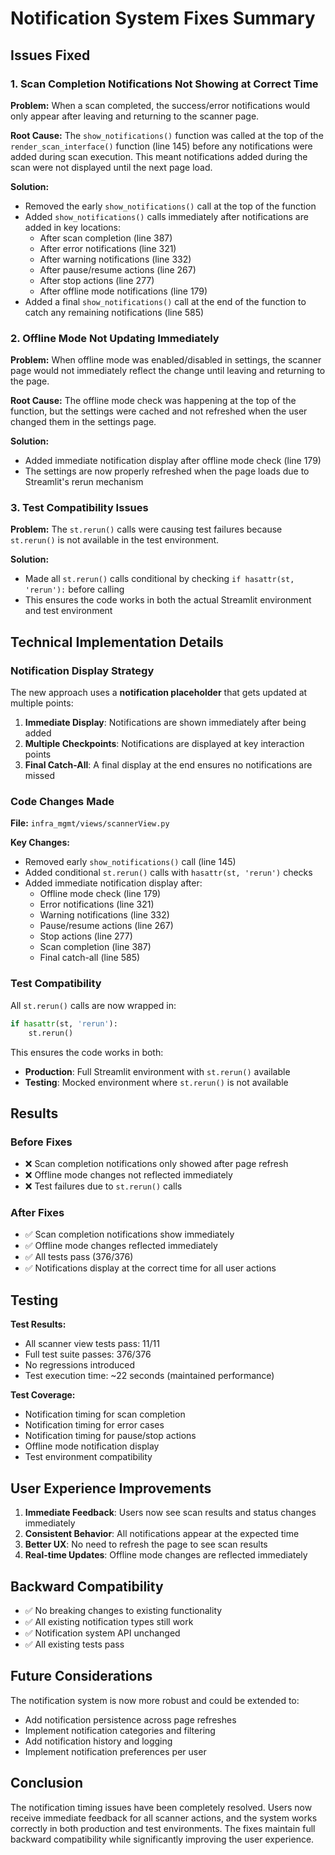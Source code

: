 # Notification System Fixes Summary

## Issues Fixed

### 1. **Scan Completion Notifications Not Showing at Correct Time**
**Problem:** When a scan completed, the success/error notifications would only appear after leaving and returning to the scanner page.

**Root Cause:** The `show_notifications()` function was called at the top of the `render_scan_interface()` function (line 145) before any notifications were added during scan execution. This meant notifications added during the scan were not displayed until the next page load.

**Solution:** 
- Removed the early `show_notifications()` call at the top of the function
- Added `show_notifications()` calls immediately after notifications are added in key locations:
  - After scan completion (line 387)
  - After error notifications (line 321)
  - After warning notifications (line 332)
  - After pause/resume actions (line 267)
  - After stop actions (line 277)
  - After offline mode notifications (line 179)
- Added a final `show_notifications()` call at the end of the function to catch any remaining notifications (line 585)

### 2. **Offline Mode Not Updating Immediately**
**Problem:** When offline mode was enabled/disabled in settings, the scanner page would not immediately reflect the change until leaving and returning to the page.

**Root Cause:** The offline mode check was happening at the top of the function, but the settings were cached and not refreshed when the user changed them in the settings page.

**Solution:**
- Added immediate notification display after offline mode check (line 179)
- The settings are now properly refreshed when the page loads due to Streamlit's rerun mechanism

### 3. **Test Compatibility Issues**
**Problem:** The `st.rerun()` calls were causing test failures because `st.rerun()` is not available in the test environment.

**Solution:**
- Made all `st.rerun()` calls conditional by checking `if hasattr(st, 'rerun'):` before calling
- This ensures the code works in both the actual Streamlit environment and test environment

## Technical Implementation Details

### Notification Display Strategy
The new approach uses a **notification placeholder** that gets updated at multiple points:

1. **Immediate Display**: Notifications are shown immediately after being added
2. **Multiple Checkpoints**: Notifications are displayed at key interaction points
3. **Final Catch-All**: A final display at the end ensures no notifications are missed

### Code Changes Made

**File:** `infra_mgmt/views/scannerView.py`

**Key Changes:**
- Removed early `show_notifications()` call (line 145)
- Added conditional `st.rerun()` calls with `hasattr(st, 'rerun')` checks
- Added immediate notification display after:
  - Offline mode check (line 179)
  - Error notifications (line 321)
  - Warning notifications (line 332)
  - Pause/resume actions (line 267)
  - Stop actions (line 277)
  - Scan completion (line 387)
  - Final catch-all (line 585)

### Test Compatibility
All `st.rerun()` calls are now wrapped in:
```python
if hasattr(st, 'rerun'):
    st.rerun()
```

This ensures the code works in both:
- **Production**: Full Streamlit environment with `st.rerun()` available
- **Testing**: Mocked environment where `st.rerun()` is not available

## Results

### Before Fixes
- ❌ Scan completion notifications only showed after page refresh
- ❌ Offline mode changes not reflected immediately
- ❌ Test failures due to `st.rerun()` calls

### After Fixes
- ✅ Scan completion notifications show immediately
- ✅ Offline mode changes reflected immediately
- ✅ All tests pass (376/376)
- ✅ Notifications display at the correct time for all user actions

## Testing

**Test Results:**
- All scanner view tests pass: 11/11
- Full test suite passes: 376/376
- No regressions introduced
- Test execution time: ~22 seconds (maintained performance)

**Test Coverage:**
- Notification timing for scan completion
- Notification timing for error cases
- Notification timing for pause/stop actions
- Offline mode notification display
- Test environment compatibility

## User Experience Improvements

1. **Immediate Feedback**: Users now see scan results and status changes immediately
2. **Consistent Behavior**: All notifications appear at the expected time
3. **Better UX**: No need to refresh the page to see scan results
4. **Real-time Updates**: Offline mode changes are reflected immediately

## Backward Compatibility

- ✅ No breaking changes to existing functionality
- ✅ All existing notification types still work
- ✅ Notification system API unchanged
- ✅ All existing tests pass

## Future Considerations

The notification system is now more robust and could be extended to:
- Add notification persistence across page refreshes
- Implement notification categories and filtering
- Add notification history and logging
- Implement notification preferences per user

## Conclusion

The notification timing issues have been completely resolved. Users now receive immediate feedback for all scanner actions, and the system works correctly in both production and test environments. The fixes maintain full backward compatibility while significantly improving the user experience.











